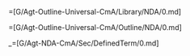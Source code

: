 =[G/Agt-Outline-Universal-CmA/Library/NDA/0.md]

=[G/Agt-Outline-Universal-CmA/Outline/NDA/0.md]

_=[G/Agt-NDA-CmA/Sec/DefinedTerm/0.md]